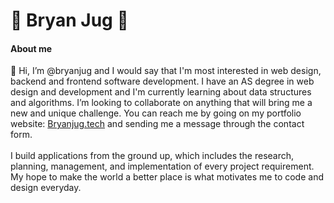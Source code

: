 <h1>👾 Bryan Jug 👾</h1>
<h4>About me</h4>
👋 Hi, I’m @bryanjug and I would say that I'm most interested in web design, backend and frontend software development. I have an AS degree in web design and development and I'm currently learning about data structures and algorithms. I’m looking to collaborate on anything that will bring me a new and unique challenge. You can reach me by going on my portfolio website: <a href="https://bryanjug.tech" target="_blank">Bryanjug.tech</a> and sending me a message through the contact form.
<br><br>
I build applications from the ground up, which includes the research, planning, management, and implementation of every project requirement. My hope to make the world a better place is what motivates me to code and design everyday.

<!--
<br>

<div align="center">
  <a href="https://github.com/bryanjug/netflix-clone" target="_blank">
    <img src="https://github-readme-stats.vercel.app/api/pin/?username=bryanjug&repo=netflix-clone&theme=dark&bg_color=60,0c0c0c,2b0077">
  </a>
  <a href="https://github.com/bryanjug/ds_algos" target="_blank">
    <img src="https://github-readme-stats.vercel.app/api/pin/?username=bryanjug&repo=ds_algos&theme=dark&bg_color=60,0c0c0c,2b0077">
  </a>
  <a href="https://github.com/bryanjug/crypto-dashboard" target="_blank">
    <img src="https://github-readme-stats.vercel.app/api/pin/?username=bryanjug&repo=crypto-dashboard&theme=dark&bg_color=60,0c0c0c,2b0077">
  </a>
  <a href="https://github.com/bryanjug/react-unity-webgl-test" target="_blank">
    <img src="https://github-readme-stats.vercel.app/api/pin/?username=bryanjug&repo=pomodoro&theme=dark&bg_color=60,0c0c0c,2b0077">
  </a>
  <a href="https://github.com/bryanjug/art-contest" target="_blank">
    <img src="https://github-readme-stats.vercel.app/api/pin/?username=bryanjug&repo=art-contest&theme=dark&bg_color=60,0c0c0c,2b0077">
  </a>
</div>


#
<br>

![status](https://badge.stateful.com/bryanjug/status.svg) ![status](https://badge.stateful.com/bryanjug/dnd.svg) <a href="https://wakatime.com/@8638c9ab-2b3e-4e7f-b363-33cf54806699"><img src="https://wakatime.com/badge/user/8638c9ab-2b3e-4e7f-b363-33cf54806699.svg" alt="Total time coded since Oct 14 2022" /></a>
-->
